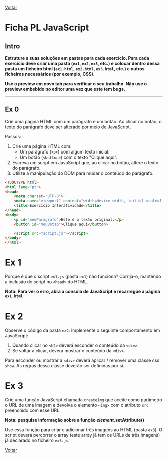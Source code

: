 [Voltar](../main.md)
# Ficha PL JavaScript

## Intro

**Estruture a suas soluções em pastas para cada exercício. Para cada exercício deve criar uma pasta (`ex1`, `ex2`, `ex3`, etc.) e colocar dentro dessa pasta um ficheiro html (`ex1.html`, `ex2.html`, `ex3.html`, etc.) e outros ficheiros necessários (por exemplo, CSS).**

__Use o preview em novo tab para verificar o seu trabalho. Não use o preview embebido no editor uma vez que este tem bugs.__

--- 

## Ex 0
Crie uma página HTML com um parágrafo e um botão. Ao clicar no botão, o texto do parágrafo deve ser alterado por meio de JavaScript.

Passos:
1. Crie uma página HTML com:
    - Um parágrafo (`<p>`) com algum texto inicial.
    - Um botão (`<button>`) com o texto "Clique aqui".
1. Escreva um script em JavaScript que, ao clicar no botão, altere o texto do parágrafo.
1. Utilize a manipulação do DOM para mudar o conteúdo do parágrafo.

```html
<!DOCTYPE html>
<html lang="pt">
<head>
    <meta charset="UTF-8">
    <meta name="viewport" content="width=device-width, initial-scale=1.0">
    <title>Exercício Interatividade</title>
</head>
<body>
    <p id="meuParagrafo">Este é o texto original.</p>
    <button id="meuBotao">Clique aqui</button>

    <script src="script.js"></script>
</body>
</html>
```

# Ex 1
Porque é que o script `ex1.js` (pasta `ex1`) não funciona? Corrija-o, mantendo a inclusão do script no `<head>` do HTML.

**Nota: Para ver o erro, abra a consola de JavaScript e recarregue a página `ex1.html`**



# Ex 2
Observe o código da pasta `ex2`. 
Implemente o seguinte comportamento em JavaScript:
1. Quando clicar no `<h2>` deverá esconder o conteúdo da `<div>`.
2. Se voltar a clicar, deverá mostrar o conteúdo da `<div>`.

Para esconder ou mostrar a `<div>` deverá aplicar / remover uma classe css `show`. As regras dessa classe deverão ser definidas por si.



# Ex 3
Crie uma função JavaScript chamada `createImg` que aceite como parâmetro o URL de uma imagem e devolva o elemento `<img>` com o atributo `src` preenchido com esse URL.

**Nota: pesquise informação sobre a função _element_.setAttribute()** 

Use essa função para criar e adicionar três imagens ao HTML (pasta `ex3`).
O script deverá percorrer o array (este array já tem os URLs de três imagens) já declarado no ficheiro `ex3.js`.


[Voltar](../main.md)